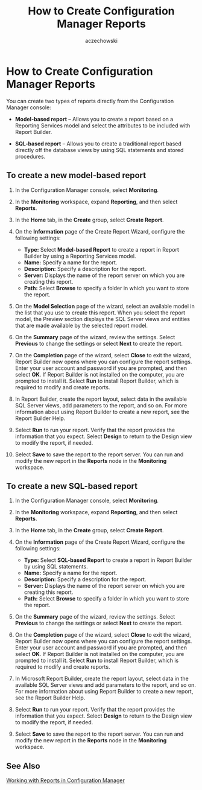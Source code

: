﻿---
title: How to Create Configuration Manager Reports
titleSuffix: Configuration Manager
description: Information about how to create two types of reports directly from the Configuration Manager console.
ms.date: 04/30/2019
ms.prod: configuration-manager
ms.technology: configmgr-other #app client compliance hybrid osd protect sum
ms.topic: conceptual
ms.collection: M365-identity-device-management
ms.assetid: 3b07899b-2301-475b-9803-5ec5a82b5aa1
author: aczechowski
ms.author: aaroncz
manager: dougeby
---

# How to Create Configuration Manager Reports

You can create two types of reports directly from the Configuration Manager console:

- **Model-based report** – Allows you to create a report based on a Reporting Services model and select the attributes to be included with Report Builder.

- **SQL-based report** – Allows you to create a traditional report based directly off the database views by using SQL statements and stored procedures.

## To create a new model-based report

1. In the Configuration Manager console, select **Monitoring**.
1. In the **Monitoring** workspace, expand **Reporting**, and then select **Reports**.
1. In the **Home** tab, in the **Create** group, select **Create Report**.
1. On the **Information** page of the Create Report Wizard, configure the following settings:
    
   - **Type:** Select **Model-based Report** to create a report in Report Builder by using a Reporting Services model.
   - **Name:** Specify a name for the report.
   - **Description:** Specify a description for the report.
   - **Server:** Displays the name of the report server on which you are creating this report.
   - **Path:** Select **Browse** to specify a folder in which you want to store the report.
    
1. On the **Model Selection** page of the wizard, select an available model in the list that you use to create this report. When you select the report model, the Preview section displays the SQL Server views and entities that are made available by the selected report model.
1. On the **Summary** page of the wizard, review the settings. Select **Previous** to change the settings or select **Next** to create the report.
1. On the **Completion** page of the wizard, select **Close** to exit the wizard, Report Builder now opens where you can configure the report settings. Enter your user account and password if you are prompted, and then select **OK**. If Report Builder is not installed on the computer, you are prompted to install it. Select **Run** to install Report Builder, which is required to modify and create reports.
1. In Report Builder, create the report layout, select data in the available SQL Server views, add parameters to the report, and so on. For more information about using Report Builder to create a new report, see the Report Builder Help.
1. Select **Run** to run your report. Verify that the report provides the information that you expect. Select **Design** to return to the Design view to modify the report, if needed.
1. Select **Save** to save the report to the report server. You can run and modify the new report in the **Reports** node in the **Monitoring** workspace.

## To create a new SQL-based report

1. In the Configuration Manager console, select **Monitoring**.
1. In the **Monitoring** workspace, expand **Reporting**, and then select **Reports**.
1. In the **Home** tab, in the **Create** group, select **Create Report**.
1. On the **Information** page of the Create Report Wizard, configure the following settings:
    
   - **Type:** Select **SQL-based Report** to create a report in Report Builder by using SQL statements.
   - **Name:** Specify a name for the report.
   - **Description:** Specify a description for the report.
   - **Server:** Displays the name of the report server on which you are creating this report.
   - **Path:** Select **Browse** to specify a folder in which you want to store the report.
    
1. On the **Summary** page of the wizard, review the settings. Select **Previous** to change the settings or select **Next** to create the report.
1. On the **Completion** page of the wizard, select **Close** to exit the wizard, Report Builder now opens where you can configure the report settings. Enter your user account and password if you are prompted, and then select **OK**. If Report Builder is not installed on the computer, you are prompted to install it. Select **Run** to install Report Builder, which is required to modify and create reports.
1. In Microsoft Report Builder, create the report layout, select data in the available SQL Server views and add parameters to the report, and so on. For more information about using Report Builder to create a new report, see the Report Builder Help.
1. Select **Run** to run your report. Verify that the report provides the information that you expect. Select **Design** to return to the Design view to modify the report, if needed.
1. Select **Save** to save the report to the report server. You can run and modify the new report in the **Reports** node in the **Monitoring** workspace.

## See Also

[Working with Reports in Configuration Manager](working-with-reports-configuration-manager.md)